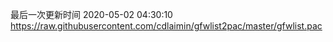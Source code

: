 最后一次更新时间 2020-05-02 04:30:10
https://raw.githubusercontent.com/cdlaimin/gfwlist2pac/master/gfwlist.pac

